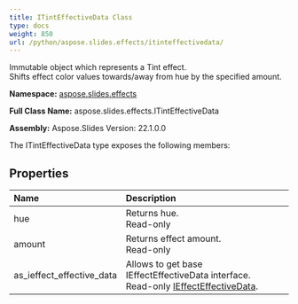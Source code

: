 ```yaml
---
title: ITintEffectiveData Class
type: docs
weight: 850
url: /python/aspose.slides.effects/itinteffectivedata/
---
```


Immutable object which represents a Tint effect.<br/>            Shifts effect color values towards/away from hue by the specified amount.

**Namespace:** [aspose.slides.effects](/python/aspose.slides.effects/)

**Full Class Name:** aspose.slides.effects.ITintEffectiveData

**Assembly:**  Aspose.Slides Version: 22.1.0.0

The ITintEffectiveData type exposes the following members:
## **Properties**
|**Name**|**Description**|
| :- | :- |
|hue|Returns hue.<br/>            Read-only|
|amount|Returns effect amount.<br/>            Read-only|
|as_ieffect_effective_data|Allows to get base IEffectEffectiveData interface.<br/>            Read-only [IEffectEffectiveData](/python/aspose.slides.effects/ieffecteffectivedata/).|
